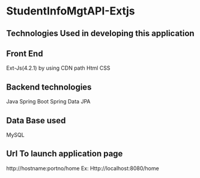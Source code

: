 # StudentInfoMgtAPI-Extjs
## Technologies Used in developing this application

## Front End

Ext-Js(4.2.1) by using CDN path
Html
CSS

## Backend technologies
Java
Spring Boot
Spring Data JPA

## Data Base used

MySQL

## Url To launch application page

http://hostname:portno/home
Ex: Http://localhost:8080/home
